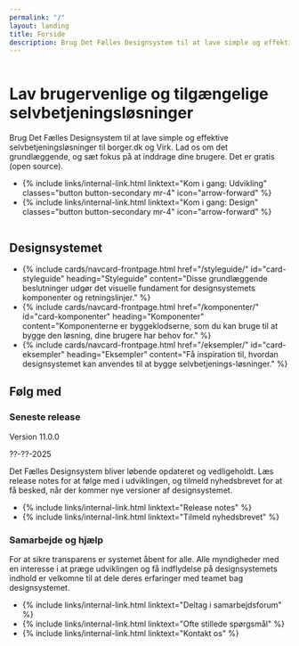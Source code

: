 ```yaml
---
permalink: "/"
layout: landing
title: Forside
description: Brug Det Fælles Designsystem til at lave simple og effektive selvbetjeningsløsninger til borger.dk og Virk. Lad os om det grundlæggende, og sæt fokus på at inddrage dine brugere. Det er gratis (open source).
---
```


<div class="frontpage-banner">
    <div class="container">
        <div class="row">
            <div class="col-12 align-text-center d-flex align-items-center d-lg-none bg-alternative justify-content-center tablet-row">
                <img class="designsystem-illustration" src="{{ site.baseurl }}/assets/img/descriptionimages/hero-virk.png" alt="">
            </div>
            <div class="col-12 col-lg-6 mt-8 mt-lg-0 py-lg-9">
                <h1 class="hyphens-manual">Lav brugervenlige og tilgængelige selvbetjenings&shy;løsninger</h1>
                <p class="font-lead">
                    Brug Det Fælles Designsystem til at lave simple og effektive selvbetjeningsløsninger til borger.dk og Virk. Lad os om det grundlæggende, og sæt fokus på at inddrage dine brugere. Det er gratis (open source).
                </p>
                <ul class="nobullet-list d-flex flex-wrap">
                    <li>{% include links/internal-link.html linktext="Kom i gang: Udvikling" classes="button button-secondary mr-4" icon="arrow-forward" %}</li>
                    <li>{% include links/internal-link.html linktext="Kom i gang: Design" classes="button button-secondary mr-4" icon="arrow-forward" %}</li>
                </ul>
            </div>
            <div class="col-6 justify-content-center align-items-center d-none d-lg-flex desktop-row">
                <img class="designsystem-illustration" src="{{ site.baseurl }}/assets/img/descriptionimages/hero-virk.png" alt="">
            </div>
        </div>
    </div>
</div>

<div class="container mt-6 mt-lg-905">
    <h2 class="pt-3">Designsystemet</h2>
    <ul class="row card-row">
        <li class="col-12 col-sm-6 col-md-4">
            {% include cards/navcard-frontpage.html 
            href="/styleguide/"
            id="card-styleguide"  
            heading="Styleguide" 
            content="Disse grundlæggende beslutninger udgør det visuelle fundament for designsystemets komponenter og retningslinjer." 
            %}
        </li>
        <li class="col-12 col-sm-6 col-md-4">
            {% include cards/navcard-frontpage.html
            href="/komponenter/"
            id="card-komponenter"  
            heading="Komponenter" 
            content="Komponenterne er byggeklodserne, som du kan bruge til at bygge den løsning, dine brugere har behov for." 
            %}
        </li>
        <li class="col-12 col-sm-6 col-md-4">
            {% include cards/navcard-frontpage.html 
            href="/eksempler/"
            id="card-eksempler"  
            heading="Eksempler" 
            content="Få inspiration til, hvordan designsystemet kan anvendes til at bygge selvbetjenings­-løsninger." 
            %}
        </li>
    </ul>
</div>

<div class="container mt-6">
    <h2 class="mb-0">Følg med</h2>
    <div class="row">
        <div class="col-12 col-sm-6">
            <h3>Seneste release</h3>
            <p class="mb-0">Version 11.0.0</p>
            <p class="small-text mt-0">??-??-2025</p>
            <p>Det Fælles Designsystem bliver løbende opdateret og vedligeholdt. Læs release notes for at følge med i udviklingen, og tilmeld nyhedsbrevet for at få besked, når der kommer nye versioner af designsystemet.</p>
            <ul class="nobullet-list">
                <li>{% include links/internal-link.html linktext="Release notes" %}</li>
                <li>{% include links/internal-link.html linktext="Tilmeld nyhedsbrevet" %}</li>
            </ul>
        </div>
        <div class="col-12 col-sm-6">
            <h3>Samarbejde og hjælp</h3>
            <p>For at sikre transparens er systemet åbent for alle. Alle myndigheder med en interesse i at præge udviklingen og få indflydelse på designsystemets indhold er velkomne til at dele deres erfaringer med teamet bag designsystemet.</p>
            <ul class="nobullet-list">
                <li>{% include links/internal-link.html linktext="Deltag i samarbejdsforum" %}</li>
                <li>{% include links/internal-link.html linktext="Ofte stillede spørgsmål" %}</li>
                <li>{% include links/internal-link.html linktext="Kontakt os" %}</li>
            </ul>
        </div>
    </div>
</div>
